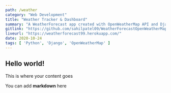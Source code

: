```yaml
---
path: /weather
category: "Web Development"
title: "Weather Tracker & Dashboard"
summary: "A WeatherForecast app created with OpenWeatherMap API and Django framework. Check it out."
gitlink: "https://github.com/sahilpatel09/WeatherForecastOpenWeatherMap"
liveurl: "https://weatherforecast99.herokuapp.com/"
date: 2020-10-24
tags: [ 'Python', 'Django', 'OpenWeatherMap' ]
---
```


## Hello world!

This is where your content goes

You can add **markdown** here